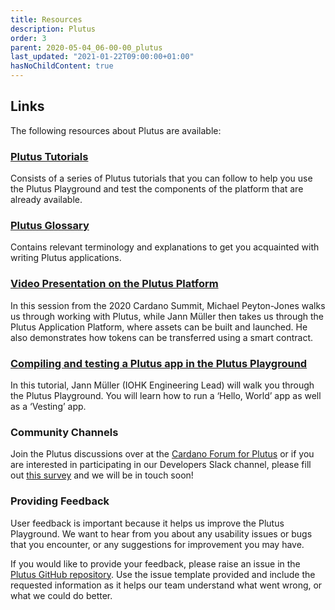 ```yaml
---
title: Resources
description: Plutus
order: 3
parent: 2020-05-04_06-00-00_plutus
last_updated: "2021-01-22T09:00:00+01:00"
hasNoChildContent: true
---
```


## Links

The following resources about Plutus are available:

### [Plutus Tutorials](https://docs.cardano.org/projects/plutus/en/latest/tutorials/index.html)

  Consists of a series of Plutus tutorials that you can follow to help you use the Plutus Playground and test the components of the platform that are already available. 

### [Plutus Glossary](https://docs.cardano.org/projects/plutus/en/latest/reference/glossary.html)

  Contains relevant terminology and explanations to get you acquainted with writing Plutus applications. 

### [Video Presentation on the Plutus Platform](https://www.youtube.com/watch?v=usMPt8KpBeI&feature=youtu.be)

  In this session from the 2020 Cardano Summit, Michael Peyton-Jones walks us through working with Plutus, while Jann Müller then takes us through the Plutus Application Platform, where assets can be built and launched. He also demonstrates how tokens can be transferred using a smart contract.
  
### [Compiling and testing a Plutus app in the Plutus Playground](https://www.youtube.com/watch?v=DhRS-JvoCw8&feature=youtu.be)

 In this tutorial, Jann Müller (IOHK Engineering Lead) will walk you through the Plutus Playground. You will learn how to run a ‘Hello, World’ app as well as a ‘Vesting’ app.

### Community Channels

  Join the Plutus discussions over at the [Cardano Forum for Plutus](https://forum.cardano.org/c/developers/cardano-plutus/148) or if you are interested in participating in our Developers Slack channel, please fill out [this survey](https://input-output.typeform.com/to/gQ0t9ep5) and we will be in touch soon!
  
### Providing Feedback
User feedback is important because it helps us improve the Plutus Playground. We want to hear from you about any usability issues or bugs that you encounter, or any suggestions for improvement you may have.

If you would like to provide your feedback, please raise an issue in the [Plutus GitHub repository](https://github.com/input-output-hk/plutus/issues). Use the issue template provided and include the requested information as it helps our team understand what went wrong, or what we could do better.

